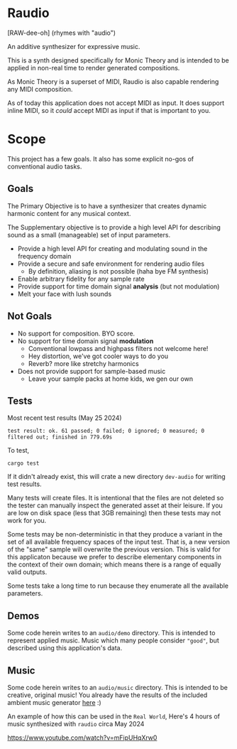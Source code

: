 # Raudio

[RAW-dee-oh]
(rhymes with "audio")

An additive synthesizer for expressive music.

This is a synth designed specifically for Monic Theory and is intended to be applied in non-real time to render generated compositions. 

As Monic Theory is a superset of MIDI, Raudio is also capable rendering any MIDI composition. 

As of today this application does not accept MIDI as input. It does support inline MIDI, so it *could* accept MIDI as input if that is important to you. 


# Scope

This project has a few goals. It also has some explicit no-gos of conventional audio tasks. 

## Goals

The Primary Objective is to have a synthesizer that creates dynamic harmonic content for any musical context. 

The Supplementary objective is to provide a high level API for describing sound as a small (manageable) set of input parameters.

  - Provide a high level API for creating and modulating sound in the frequency domain
  - Provide a secure and safe environment for rendering audio files 
    - By definition, aliasing is not possible (haha bye FM synthesis)
  - Enable arbitrary fidelity for any sample rate
  - Provide support for time domain signal **analysis** (but not modulation)
  - Melt your face with lush sounds

## Not Goals

  - No support for composition. BYO score.
  - No support for time domain signal **modulation**
    - Conventional lowpass and highpass filters not welcome here!
    - Hey distortion, we've got cooler ways to do you
    - Reverb? more like stretchy harmonics
  - Does not provide support for sample-based music
    - Leave your sample packs at home kids, we gen our own

## Tests

Most recent test results (May 25 2024)

```
test result: ok. 61 passed; 0 failed; 0 ignored; 0 measured; 0 filtered out; finished in 779.69s
```

To test, 

```
cargo test
```

If it didn't already exist, this will crate a new directory `dev-audio` for writing test results.

Many tests will create files. It is intentional that the files are not deleted so the tester can manually inspect the generated asset at their leisure.
If you are low on disk space (less that 3GB remaining) then these tests may not work for you. 

Some tests may be non-deterministic in that they produce a variant in the set of all available frequency spaces of the input test. That is, a new version of the "same" sample will overwrite the previous version. 
This is valid for this applicaton because we prefer to describe elementary components in the context of their own domain; which means there is a range of equally valid outputs.

Some tests take a long time to run because they enumerate all the available parameters. 

## Demos

Some code herein writes to an `audio/demo` directory. This is intended to represent applied music. Music which many people consider `"good"`, but described using this application's data.


## Music

Some code herein writes to an `audio/music` directory. This is intended to be creative, original music! 
You already have the results of the included ambient music generator [here](audio/music) :) 

An example of how this can be used in the `Real World`,
Here's 4 hours of music synthesized with `raudio` circa May 2024

https://www.youtube.com/watch?v=mFipUHqXrw0